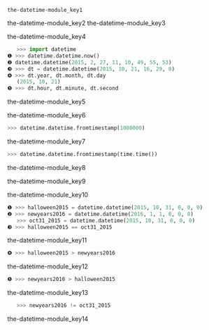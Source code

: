 ```ngMeta
the-datetime-module_key1
```

the-datetime-module_key2
the-datetime-module_key3


the-datetime-module_key4


```python
   >>> import datetime
❶ >>> datetime.datetime.now()
❷ datetime.datetime(2015, 2, 27, 11, 10, 49, 55, 53)
❸ >>> dt = datetime.datetime(2015, 10, 21, 16, 29, 0)
❹ >>> dt.year, dt.month, dt.day
   (2015, 10, 21)
❺ >>> dt.hour, dt.minute, dt.second
```
the-datetime-module_key5


the-datetime-module_key6


```python
>>> datetime.datetime.fromtimestamp(1000000)
```
the-datetime-module_key7
```python
>>> datetime.datetime.fromtimestamp(time.time())
```
the-datetime-module_key8


the-datetime-module_key9


the-datetime-module_key10


```python
❶ >>> halloween2015 = datetime.datetime(2015, 10, 31, 0, 0, 0)
❷ >>> newyears2016 = datetime.datetime(2016, 1, 1, 0, 0, 0)
   >>> oct31_2015 = datetime.datetime(2015, 10, 31, 0, 0, 0)
❸ >>> halloween2015 == oct31_2015
```
the-datetime-module_key11
```python
❹ >>> halloween2015 > newyears2016
```
the-datetime-module_key12
```python
❺ >>> newyears2016 > halloween2015
```
the-datetime-module_key13
```python
   >>> newyears2016 != oct31_2015
```
the-datetime-module_key14
